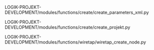 LOGIK-PROJEKT-DEVELOPMENT/modules/functions/create/create_parameters_xml.py

LOGIK-PROJEKT-DEVELOPMENT/modules/functions/create/create_projekt.py

LOGIK-PROJEKT-DEVELOPMENT/modules/functions/wiretap/wiretap_create_node.py